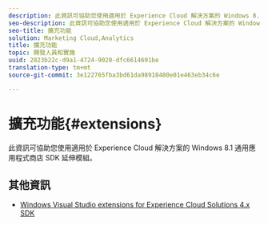 ```yaml
---
description: 此資訊可協助您使用適用於 Experience Cloud 解決方案的 Windows 8.1 通用應用程式商店 SDK 延伸模組。
seo-description: 此資訊可協助您使用適用於 Experience Cloud 解決方案的 Windows 8.1 通用應用程式商店 SDK 延伸模組。
seo-title: 擴充功能
solution: Marketing Cloud,Analytics
title: 擴充功能
topic: 開發人員和實施
uuid: 2823b22c-d9a1-4724-9020-dfc6614691be
translation-type: tm+mt
source-git-commit: 3e122765fba3bd61da98918480e01e463eb34c6e

---
```



# 擴充功能{#extensions}

此資訊可協助您使用適用於 Experience Cloud 解決方案的 Windows 8.1 通用應用程式商店 SDK 延伸模組。

## 其他資訊

+ [Windows Visual Studio extensions for Experience Cloud Solutions 4.x SDK](/help/windows-appstore/extensions/win-vse-4x.md)
